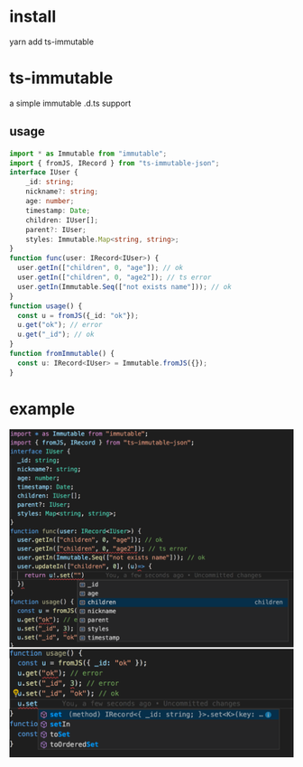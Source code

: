 # install
yarn add ts-immutable
# ts-immutable
a simple immutable .d.ts support
## usage
```ts
import * as Immutable from "immutable";
import { fromJS, IRecord } from "ts-immutable-json";
interface IUser {
    _id: string;
    nickname?: string;
    age: number;
    timestamp: Date;
    children: IUser[];
    parent?: IUser;
    styles: Immutable.Map<string, string>;
}
function func(user: IRecord<IUser>) {
  user.getIn(["children", 0, "age"]); // ok
  user.getIn(["children", 0, "age2"]); // ts error
  user.getIn(Immutable.Seq(["not exists name"])); // ok
}
function usage() {
  const u = fromJS({_id: "ok"});
  u.get("ok"); // error
  u.get("_id"); // ok
}
function fromImmutable() {
  const u: IRecord<IUser> = Immutable.fromJS({});
}
```
# example
![pic0](https://github.com/oyb81076/ts-immutable-json/blob/master/example/pic0.png)
![pic0](https://github.com/oyb81076/ts-immutable-json/blob/master/example/pic1.png)
